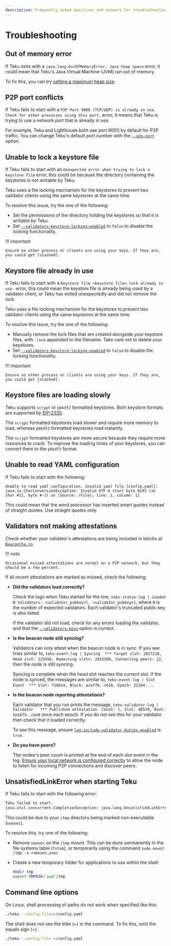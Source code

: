 ```yaml
---
description: Frequently asked questions and answers for troubleshooting Teku
---
```


# Troubleshooting

## Out of memory error

If Teku exits with a `java.lang.OutOfMemoryError: Java heap space` error, it could mean that Teku's
Java Virtual Machine (JVM) ran out of memory.

To fix this, you can try [setting a maximum heap size].

## P2P port conflicts

If Teku fails to start with a `P2P Port 9000 (TCP/UDP) is already in use. Check for other processes
using this port.` error, it means that Teku is trying to use a network port that is already in
use.

For example, Teku and Lighthouse both use port 9000 by default for P2P traffic. You can change
Teku's default port number with the [`--p2p-port`](../../Reference/CLI/CLI-Syntax.md#p2p-port)
option.

## Unable to lock a keystore file

If Teku fails to start with an `Unexpected error when trying to lock a keystore file` error, this
could be because the directory containing the keystores is not writable by Teku.

Teku uses a file locking mechanism for the keystores to prevent two validator clients using the same
keystores at the same time.

To resolve this issue, try the one of the following:

* Set the permissions of the directory holding the keystores so that it is writable by Teku.
* Set [`--validators-keystore-locking-enabled`](../../Reference/CLI/CLI-Syntax.md#validators-keystore-locking-enabled)
    to `false` to disable the locking functionality.

!!! important

    Ensure no other process or clients are using your keys. If they are, you could get [slashed].

## Keystore file already in use

If Teku fails to start with a `Keystore file <keystore_file>.lock already in use.` error, this
could mean the keystore file is already being used by a validator client, or Teku has exited
unexpectedly and did not remove the lock.

Teku uses a file locking mechanism for the keystores to prevent two validator clients using the same
keystores at the same time.

To resolve this issue, try the one of the following:

* Manually remove the lock files that are created alongside your keystore files, with `.lock`
    appended to the filename. Take care not to delete your keystores.
* Set [`--validators-keystore-locking-enabled`](../../Reference/CLI/CLI-Syntax.md#validators-keystore-locking-enabled)
    to `false` to disable the locking functionality.

!!! important

    Ensure no other process or clients are using your keys. If they are, you could get [slashed].

## Keystore files are loading slowly

Teku supports `scrypt` or `pbkdf2` formatted keystores. Both keystore formats are supported by
[EIP-2335].

The `scrypt` formatted keystores load slower and require more memory to load, whereas `pbkdf2`
formatted keystores load instantly.

The `scrypt` formatted keystores are more secure because they require more resources to crack. To
improve the loading times of your keystores, you can convert them to the `pbkdf2` format.

## Unable to read YAML configuration

If Teku fails to start with the following:

```lang-none
Unable to read yaml configuration. Invalid yaml file [config.yaml]:
java.io.CharConversionException: Invalid UTF-8 start byte 0x93 (at char #11, byte #-1) at [Source: (File); line: 1, column: 1]
```

This could mean that the word processor has inserted smart quotes instead of straight quotes. Use
straight quotes only.

## Validators not making attestations

Check whether your validator's attestations are being included in blocks at [`BeaconCha.in`](https://beaconcha.in/).

!!! note

    Occasional missed attestations are normal on a P2P network, but they should be a few percent.

If all recent attestations are marked as missed, check the following:

* **Did the validators load correctly?**

    Check the logs when Teku started for the line,
    `teku-status-log | Loaded N Validators: <validator_pubkey>[, <validator_pubkey>]`, where `N` is
    the number of expected validators. Each validator's truncated public key is also listed.

    If the validator did not load, check for any errors loading the validator, and that the
    [`--validators-keys`](../../Reference/CLI/CLI-Syntax.md#validators-keys) option is
    correct.

* **Is the beacon node still syncing?**

    Validators can only attest when the beacon node is in sync. If you see lines similar to,
    `teku-event-log | Syncing  *** Target slot: 2017218, Head slot: 123456, Remaining slots: 2015500, Connecting peers: 12`, then the node is
    still syncing.

    Syncing is complete when the head slot reaches the current slot. If the node is synced, the
    messages are similar to,
    `teku-event-log | Slot Event  *** Slot: 716614, Block: acef76..c61b, Epoch: 22394...`.

* **Is the beacon node reporting attestations?**

    Each validator that you run prints the message, `teku-validator-log | Validator   *** Published
    attestation  Count: 1, Slot: 48539, Root: 5e1bf5..cee8` once each epoch. If you do not see this
    for your validator then check that it loaded correctly.

    To see this message, ensure
    [`log-include-validator-duties-enabled`](../../Reference/CLI/CLI-Syntax.md#log-include-validator-duties-enabled) is `true`.

* **Do you have peers?**

    The nodes's peer count is printed at the end of each slot event in the log.
    [Ensure your local network is configured correctly] to allow the node to listen for incoming P2P
    connections and discover peers.

## UnsatisfiedLinkError when starting Teku

If Teku fails to start with the following error:

```bash
Teku failed to start.
java.util.concurrent.CompletionException: java.lang.UnsatisfiedLinkError: /tmp/librocksdbjni8697586722914603821.so...
```

This could be due to your `/tmp` directory being marked non-executable (`noexec`).

To resolve this, try one of the following:

* Remove `noexec` on the `/tmp` mount. This can be done permanently in the
    file systems table (`fstab`), or temporarily using the command `sudo mount /tmp -o remount,exec`

* Create a new temporary folder for applications to use within the shell.

    ```bash
    mkdir tmp
    export TMPDIR=`pwd`/tmp
    ```

## Command line options

On Linux, shell processing of paths do not work when specified like this:

```bash
./teku --config-file=~/config.yaml
```

The shell does not see the tilde (~) in the command. To fix this, omit the equals sign (=).

```bash
./teku --config-file ~/config.yaml
```

<!-- links -->
[Ensure your local network is configured correctly]: ../Find-and-Connect/Improve-Connectivity.md
[EIP-2335]: https://eips.ethereum.org/EIPS/eip-2335
[slashed]: ../../Concepts/Slashing-Protection.md
[setting a maximum heap size]: ../Get-Started/Manage-Memory.md
